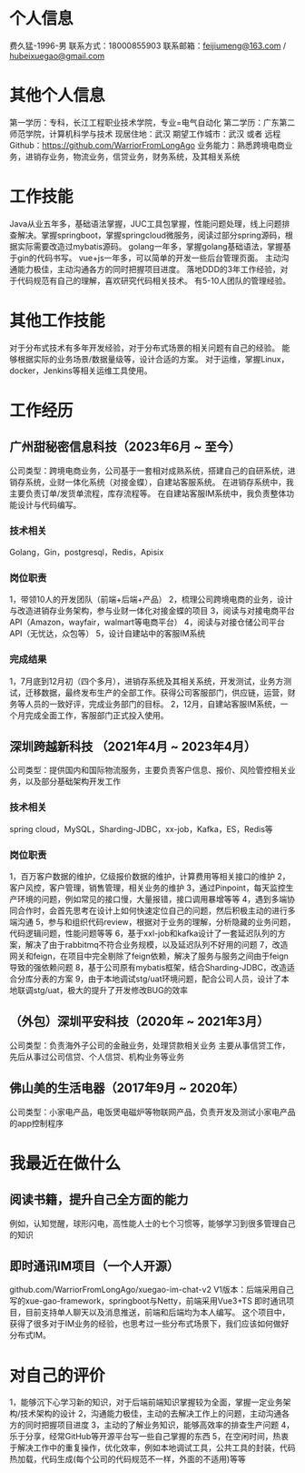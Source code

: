# 个人信息
费久猛-1996-男
联系方式：18000855903
联系邮箱：feijiumeng@163.com / hubeixuegao@gmail.com
# 其他个人信息
第一学历：专科，长江工程职业技术学院，专业=电气自动化
第二学历：广东第二师范学院，计算机科学与技术
现居住地：武汉
期望工作城市：武汉 或者 远程
Github：https://github.com/WarriorFromLongAgo
业务能力：熟悉跨境电商业务，进销存业务，物流业务，信贷业务，财务系统，及其相关系统
# 工作技能
Java从业五年多，基础语法掌握，JUC工具包掌握，性能问题处理，线上问题排查解决。掌握springboot，掌握springcloud微服务，阅读过部分spring源码，根据实际需要改造过mybatis源码。
golang一年多，掌握golang基础语法，掌握基于gin的代码书写。
vue+js一年多，可以简单的开发一些后台管理页面。
主动沟通能力极佳，主动沟通各方的同时把握项目进度。
落地DDD的3年工作经验，对于代码规范有自己的理解，喜欢研究代码相关技术。
有5-10人团队的管理经验。
# 其他工作技能
对于分布式技术有多年开发经验，对于分布式场景的相关问题有自己的经验。
能够根据实际的业务场景/数据量级等，设计合适的方案。
对于运维，掌握Linux，docker，Jenkins等相关运维工具使用。
# 工作经历
## 广州甜秘密信息科技（2023年6月 ~ 至今）
公司类型：跨境电商业务，公司基于一套相对成熟系统，搭建自己的自研系统，进销存系统，业财一体化系统（对接金蝶），自建站客服系统。
在进销存系统中，我主要负责订单/发货单流程，库存流程等。
在自建站客服IM系统中，我负责整体功能设计与代码编写。
### 技术相关
Golang，Gin，postgresql，Redis，Apisix
### 岗位职责
1，带领10人的开发团队（前端+后端+产品）
2，梳理公司跨境电商的业务，设计与改造进销存业务架构，参与业财一体化对接金蝶的项目
3，阅读与对接电商平台API（Amazon，wayfair，walmart等电商平台）
4，阅读与对接仓储公司平台API（无忧达，众包等）
5，设计自建站中的客服IM系统
### 完成结果
1，7月底到12月初（四个多月），进销存系统及其相关系统，开发测试，业务方测试，迁移数据，最终发布生产的全部工作。获得公司客服部门，供应链，运营，财务等人员的一致好评，完成业务部门的目标。
2，12月，自建站客服IM系统，一个月完成全面工作，客服部门正式投入使用。
## 深圳跨越新科技 （2021年4月 ~ 2023年4月）
公司类型：提供国内和国际物流服务，主要负责客户信息、报价、风险管控相关业务，以及部分基础架构开发工作
### 技术相关
spring cloud，MySQL，Sharding-JDBC，xx-job，Kafka，ES，Redis等
### 岗位职责
1，百万客户数据的维护，亿级报价数据的维护，计算费用等相关接口的维护
2，客户风控，客户管理，销售管理，相关业务的维护
3，通过Pinpoint，每天监控生产环境的问题，例如常见的接口慢，大量报错，接口调用暴增等等
4，遇到多端协同合作时，会首先思考在设计上如何快速定位自己的问题，然后积极主动的进行多端沟通
5，参与和组织代码review，根据对于业务的理解，分析隐藏的业务问题，代码逻辑问题，性能问题等等
6，基于xxl-job和kafka设计了一套延迟队列的方案，解决了由于rabbitmq不符合业务规模，以及延迟队列不好用的问题
7，改造网关和feign，在项目中完全剔除了feign依赖，解决了服务与服务之间由于feign导致的强依赖问题
8，基于公司原有mybatis框架，结合Sharding-JDBC，改造适合分库分表的方案
9，由于本地调试stg/uat环境问题，配合公司人员，设计了本地联调stg/uat，极大的提升了开发修改BUG的效率
## （外包）深圳平安科技（2020年 ~ 2021年3月）
公司类型：负责海外子公司的金融业务，处理贷款相关业务
主要从事信贷工作，先后从事过公司信贷、个人信贷、机构业务等业务
## 佛山美的生活电器（2017年9月 ~ 2020年）
公司类型：小家电产品，电饭煲电磁炉等物联网产品，负责开发及测试小家电产品的app控制程序
# 我最近在做什么
## 阅读书籍，提升自己全方面的能力
例如，认知觉醒，球形闪电，高性能人士的七个习惯等，能够学习到很多管理自己的知识
## 即时通讯IM项目（一个人开源）
github.com/WarriorFromLongAgo/xuegao-im-chat-v2
V1版本：后端采用自己写的xue-gao-framework，springboot与Netty，前端采用Vue3+TS
即时通讯项目，目前支持单人聊天以及消息推送，前端和后端均为本人编写。
这个项目中，获得了很多对于IM业务的经验，也思考过一些分布式场景下，我们应该如何做好分布式IM。
# 对自己的评价
1，能够沉下心学习新的知识，对于后端前端知识掌握较为全面，掌握一定业务架构/技术架构的设计
2，沟通能力极佳，主动的去解决工作上的问题，主动沟通各方的同时把握项目进度
3，主动的了解业务知识，能够高效率的排查生产问题
4，乐于分享，经常GitHub等开源平台写一些自己掌握的东西
5，在空闲时间，热衷于解决工作中的重复操作，优化效率，例如本地调试工具，公共工具的封装，代码热加载，代码生成(每个公司的代码规范不一样，外面的不适用)等等

